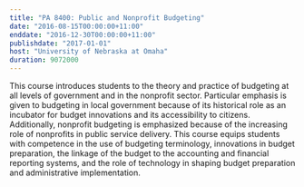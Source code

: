 ```yaml
---
title: "PA 8400: Public and Nonprofit Budgeting"
date: "2016-08-15T00:00:00+11:00"
enddate: "2016-12-30T00:00:00+11:00"
publishdate: "2017-01-01"
host: "University of Nebraska at Omaha"
duration: 9072000
---
```


This course introduces students to the theory and practice of budgeting at all levels of government and in
the nonprofit sector. Particular emphasis is given to budgeting in local government because of its historical
role as an incubator for budget innovations and its accessibility to citizens. Additionally, nonprofit
budgeting is emphasized because of the increasing role of nonprofits in public service delivery. This course
equips students with competence in the use of budgeting terminology, innovations in budget preparation,
the linkage of the budget to the accounting and financial reporting systems, and the role of technology in
shaping budget preparation and administrative implementation.
